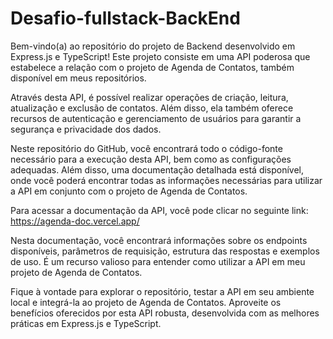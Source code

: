 # Desafio-fullstack-BackEnd

Bem-vindo(a) ao repositório do projeto de Backend desenvolvido em Express.js e TypeScript! Este projeto consiste em uma API poderosa que estabelece a relação com o projeto de Agenda de Contatos, também disponível em meus repositórios.

Através desta API, é possível realizar operações de criação, leitura, atualização e exclusão de contatos. Além disso, ela também oferece recursos de autenticação e gerenciamento de usuários para garantir a segurança e privacidade dos dados.

Neste repositório do GitHub, você encontrará todo o código-fonte necessário para a execução desta API, bem como as configurações adequadas. Além disso, uma documentação detalhada está disponível, onde você poderá encontrar todas as informações necessárias para utilizar a API em conjunto com o projeto de Agenda de Contatos.

Para acessar a documentação da API, você pode clicar no seguinte link: https://agenda-doc.vercel.app/

Nesta documentação, você encontrará informações sobre os endpoints disponíveis, parâmetros de requisição, estrutura das respostas e exemplos de uso. É um recurso valioso para entender como utilizar a API em meu projeto de Agenda de Contatos.

Fique à vontade para explorar o repositório, testar a API em seu ambiente local e integrá-la ao projeto de Agenda de Contatos. Aproveite os benefícios oferecidos por esta API robusta, desenvolvida com as melhores práticas em Express.js e TypeScript.
